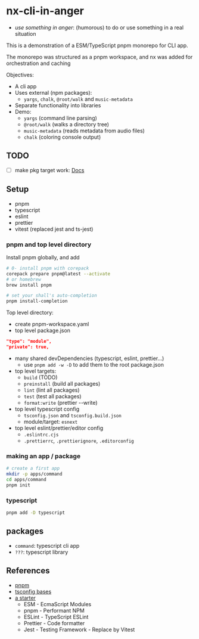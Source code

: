 # nx-cli-in-anger

- *use something in anger*: (humorous) to do or use something in a real situation

This is a demonstration of a ESM/TypeScript pnpm monorepo for CLI app.

The monorepo was structured as a pnpm workspace, and nx was added for orchestration and caching

Objectives:

- A cli app
- Uses external (npm packages):
  - `yargs`, `chalk`, `@root/walk` and `music-metadata`
- Separate functionality into libraries
- Demo:
  - `yargs` (command line parsing)
  - `@root/walk` (walks a directory tree)
  - `music-metadata` (reads metadata from audio files)
  - `chalk` (coloring console output)

## TODO

- [ ] make pkg target work: [Docs](https://github.com/vercel/pkg)

## Setup

- pnpm
- typescript
- eslint
- prettier
- vitest (replaced jest and ts-jest)

### pnpm and top level directory

Install pnpm globally, and add 

```bash
# 0- install pnpm with corepack
corepack prepare pnpm@latest --activate
# or homebrew
brew install pnpm

# set your shall's auto-completion
pnpm install-completion
```

Top level directory:
  
- create pnpm-workspace.yaml
- top level package.json

```json
"type": "module",
"private": true,
```

- many shared devDependencies (typescript, eslint, prettier...)
  - use `pnpm add -w -D` to add them to the root package.json
- top level targets:
  - `build` (TODO)
  - `preinstall` (build all packages)
  - `lint` (lint all packages)
  - `test` (test all packages)
  - `format:write` (prettier --write)
- top level typescript config
  - `tsconfig.json` and `tsconfig.build.json`
  - module/target: `esnext`
- top level eslint/prettier/editor config
  - `.eslintrc.cjs`
  - `.prettierrc`, `.prettierignore`, `.editorconfig`

### making an app / package

```bash
# create a first app
mkdir -p apps/command
cd apps/command
pnpm init
```

### typescript

```bash
pnpm add -D typescript
```

## packages

- `command`: typescript cli app
- `???`: typescript library

## References

- [pnpm](https://pnpm.io/)
- [tsconfig bases](https://github.com/tsconfig/bases)
- [a starter](https://github.com/iyorozuya/ts-monorepo)
  - ESM - EcmaScript Modules
  - pnpm - Performant NPM
  - ESLint - TypeScript ESLint
  - Prettier - Code formatter
  - Jest - Testing Framework - Replace by Vitest

